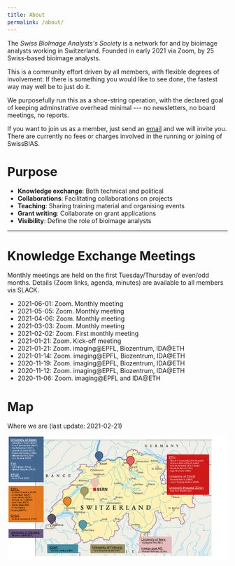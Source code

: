 ```yaml
---
title: About
permalink: /about/
---
```


The *Swiss BioImage Analysts's Society* is a network for and by bioimage analysts working in Switzerland.
Founded in early 2021 via Zoom, by 25 Swiss-based bioimage analysts.

This is a community effort driven by all members, with flexible degrees of involvement: 
If there is something you would like to see done, the fastest way may well be to just do it.

We purposefully run this as a shoe-string operation, with the declared goal of keeping adminstrative overhead minimal --- no newsletters, no board meetings, no reports.

If you want to join us as a member, just send an [email](mailto:info@swissbias.ch) and we will invite you.
There are currently no fees or charges involved in the running or joining of SwissBIAS.

# Purpose
- **Knowledge exchange**: Both technical and political
- **Collaborations**: Facilitating collaborations on projects
- **Teaching**: Sharing training material and organising events
- **Grant writing**: Collaborate on  grant applications
- **Visibility**: Define the role of bioimage analysts  


---

# Knowledge Exchange Meetings
Monthly meetings are held on the first Tuesday/Thursday of even/odd months.
Details (Zoom links, agenda, minutes) are available to all members via SLACK. 

- 2021-06-01: Zoom. Monthly meeting
- 2021-05-05: Zoom. Monthly meeting
- 2021-04-06: Zoom. Monthly meeting
- 2021-03-03: Zoom. Monthly meeting
- 2021-02-02: Zoom. First monthly meeting
- 2021-01-21: Zoom. Kick-off meeting
- 2021-01-21: Zoom. imaging@EPFL, Biozentrum, IDA@ETH
- 2021-01-14: Zoom. imaging@EPFL, Biozentrum, IDA@ETH
- 2020-11-19: Zoom. imaging@EPFL, Biozentrum, IDA@ETH
- 2020-11-12: Zoom. imaging@EPFL, Biozentrum, IDA@ETH
- 2020-11-06: Zoom. imaging@EPFL and IDA@ETH

# Map
Where we are (last update: 2021-02-21)

![map of member locations](/assets/images/map.png)





<!-- duplicates information in "members"
---
# Facilities and Groups
*involved in consultations, project work, training, teaching, research*


## Basel
- Single Cell Facility, D-BSSE, ETHZ, Basel
- Imaging Core Facility, Biozentrum, University of Basel
- DBM Microscopy Core Facility
- Facility for Advanced Imaging and Microscopy, FMI

## Bern
- Microscopy Imaging Center

## Fribourg
- Bioimage - Light Microscopy and Image Analysis Facility – Departments of Biology and Medicine

## Geneve
- ACCESS Geneva

## Lausanne
- imaging @ EPFL
- [BIOP](https://www.epfl.ch/research/facilities/ptbiop/), EPFL
- Biomedical Imaging Group, EPFL
- Weigert Lab, EPFL

## Lugano 
## Lucerne
## Neuchatel
## St. Gallen
## Zurich
- [IDA](http://www.let-your-data-speak.com/), [ScopeM](https://scopem.ethz.ch/), [ETHZ](https://ethz.ch/en.html)
- ZMB, University of Zurich
- ZHAW

-->
